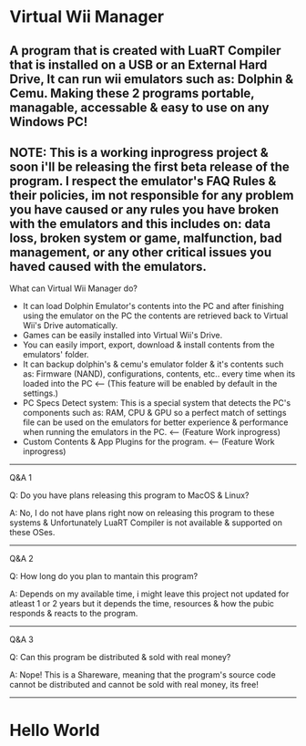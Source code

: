 # Virtual Wii Manager
A program that is created with LuaRT Compiler that is installed on a USB or an External Hard Drive, It can run wii emulators such as: Dolphin &amp; Cemu. Making these 2 programs portable, managable, accessable & easy to use on any Windows PC!
-----------------------------------------------------------------------------------------------------------------------------------------------------------------------------------------------------------------------

NOTE: This is a working inprogress project & soon i'll be releasing the first beta release of the program. I respect the emulator's FAQ Rules & their policies, im not responsible for any problem you have caused or any rules you have broken with the emulators and this includes on: data loss, broken system or game, malfunction, bad management, or any other critical issues you haved caused with the emulators.
-----------------------------------------------------------------------------------------------------------------------------------------------------------------------------------------------------------------------
What can Virtual Wii Manager do?

- It can load Dolphin Emulator's contents into the PC and after finishing using the emulator on the PC the contents are retrieved back to Virtual Wii's Drive automatically.
- Games can be easily installed into Virtual Wii's Drive.
- You can easily import, export, download & install contents from the emulators' folder.
- It can backup dolphin's & cemu's emulator folder & it's contents such as: Firmware (NAND), configurations, contents, etc.. every time when its loaded into the PC <-- (This feature will be enabled by default in the settings.)
- PC Specs Detect system: This is a special system that detects the PC's components such as: RAM, CPU & GPU so a perfect match of settings file can be used on the emulators for better experience & performance when running the emulators in the PC. <-- (Feature Work inprogress)
- Custom Contents & App Plugins for the program. <-- (Feature Work inprogress)
-----------------------------------------------------------------------------------------------------------------------------------------------------------------------------------------------------------------------
Q&A 1

Q: Do you have plans releasing this program to MacOS & Linux?

A: No, I do not have plans right now on releasing this program to these systems & Unfortunately LuaRT Compiler is not available & supported on these OSes.

-----------------------------------------------------------------------------------------------------------------------------------------------------------------------------------------------------------------------


Q&A 2

Q: How long do you plan to mantain this program?

A: Depends on my available time, i might leave this project not updated for atleast 1 or 2 years but it depends the time, resources & how the pubic responds & reacts to the program.

-----------------------------------------------------------------------------------------------------------------------------------------------------------------------------------------------------------------------

Q&A 3

Q: Can this program be distributed & sold with real money?

A: Nope! This is a Shareware, meaning that the program's source code cannot be distributed and cannot be sold with real money, its free!

-----------------------------------------------------------------------------------------------------------------------------------------------------------------------------------------------------------------------

<h1>Hello World</h1>
